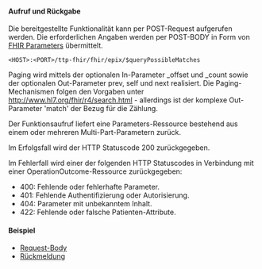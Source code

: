 #### Aufruf und Rückgabe
Die bereitgestellte Funktionalität kann per POST-Request aufgerufen werden. Die erforderlichen Angaben werden per POST-BODY in Form von [FHIR Parameters](https://www.hl7.org/fhir/parameters.html) übermittelt.

`<HOST>:<PORT>/ttp-fhir/fhir/epix/$queryPossibleMatches`

Paging wird mittels der optionalen In-Parameter _offset und _count sowie der optionalen Out-Parameter prev, self und next realisiert. Die Paging-Mechanismen folgen den Vorgaben unter http://www.hl7.org/fhir/r4/search.html - allerdings ist der komplexe Out-Parameter 'match' der Bezug für die Zählung.

Der Funktionsaufruf liefert eine Parameters-Ressource bestehend aus einem oder mehreren Multi-Part-Parametern zurück.

Im Erfolgsfall wird der HTTP Statuscode 200 zurückgegeben.

Im Fehlerfall wird einer der folgenden HTTP Statuscodes in Verbindung mit einer OperationOutcome-Ressource zurückgegeben:
* 400: Fehlende oder fehlerhafte Parameter.
* 401: Fehlende Authentifizierung oder Autorisierung.
* 404: Parameter mit unbekanntem Inhalt.
* 422: Fehlende oder falsche Patienten-Attribute.

#### Beispiel

* [Request-Body](Parameters-Parameters-QueryPossibleMatches-request-example-1.html)
* [Rückmeldung](Parameters-Parameters-QueryPossibleMatches-response-example-1.html)
